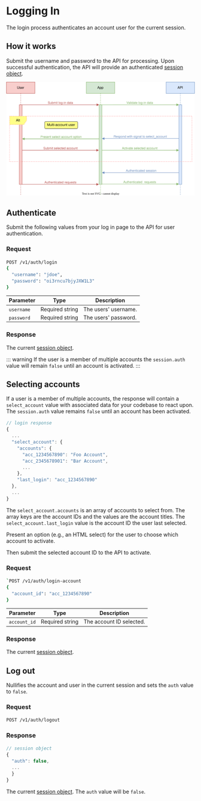 # Logging In
<!--@include: includes/alpha-note.md-->


The login process authenticates an account user for the current session.

## How it works

Submit the username and password to the API for processing. Upon successful authentication, the API will provide an authenticated [session object](sessions).

![Image](images/diagrams/login.svg)


## Authenticate

Submit the following values from your log in page to the API for user authentication.

### Request

```sh
POST /v1/auth/login
{
  "username": "jdoe",
  "password": "oi3rncu7bjyJXW1L3"
}
```

| Parameter | Type | Description |
| --- | --- | --- |
| `username` | Required string | The users' username. |
| `password` | Required string | The users' password. |

### Response

The current [session object](sessions).

::: warning
If the user is a member of multiple accounts the `session.auth` value will remain `false` until an account is activated.
:::

## Selecting accounts

If a user is a member of multiple accounts, the response will contain a `select_account` value with associated data for your codebase to react upon. The `session.auth` value remains `false` until an account has been activated.

```js
// login response
{
  ...
  "select_account": {
    "accounts": {
      "acc_1234567890": "Foo Account",
      "acc_2345678901": "Bar Account",
      ...
    },
    "last_login": "acc_1234567890"
  },
  ...
}
```

The `select_account.accounts` is an array of accounts to select from. The array keys are the account IDs and the values are the account titles. The `select_account.last_login` value is the account ID the user last selected.

Present an option (e.g., an HTML select) for the user to choose which account to activate.


<!--@include: includes/select-account.md-->


Then submit the selected account ID to the API to activate.

### Request

```sh
`POST /v1/auth/login-account
{
  "account_id": "acc_1234567890"
}
```

| Parameter | Type | Description |
| --- | --- | --- |
| `account_id` | Required string | The account ID selected. |


### Response

The current [session object](sessions).


## Log out

Nullifies the account and user in the current session and sets the `auth` value to `false`. 


### Request

```sh
POST /v1/auth/logout
```


### Response

```js
// session object
{
  "auth": false,
  ...
  }
}
```

The current [session object](sessions). The `auth` value will be `false`.

